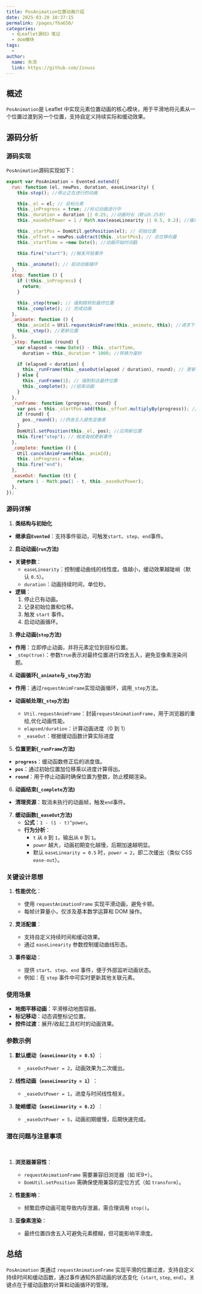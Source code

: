 ```yaml
---
title: PosAnimation位置动画介绍
date: 2025-03-20 10:37:15
permalink: /pages/f6a650/
categories:
  - 《Leaflet源码》笔记
  - dom模块
tags:
  -
author:
  name: 东流
  link: https://github.com/Jinuss
---
```


## 概述

`PosAnimation`是 Leaflet 中实现元素位置动画的核心模块，用于平滑地将元素从一个位置过渡到另一个位置，支持自定义持续实际和缓动效果。

## 源码分析

### 源码实现

`PosAnimation`源码实现如下：

```js
export var PosAnimation = Evented.extend({
  run: function (el, newPos, duration, easeLinearity) {
    this.stop(); //停止正在进行的动画

    this._el = el; // 目标元素
    this._inProgress = true; //标记动画进行中
    this._duration = duration || 0.25; //动画时长（默认0.25秒）
    this._easeOutPower = 1 / Math.max(easeLinearity || 0.5, 0.2); //缓动强度（防止除零）

    this._startPos = DomUtil.getPosition(el); // 初始位置
    this._offset = newPos.subtract(this._startPos); // 总位移向量
    this._startTime = +new Date(); //动画开始时间戳

    this.fire("start"); //触发开始事件

    this._animate(); // 启动动画循环
  },
  stop: function () {
    if (!this._inProgress) {
      return;
    }

    this._step(true); // 强制跳转到最终位置
    this._complete(); // 完成动画
  },
  _animate: function () {
    this._animId = Util.requestAnimFrame(this._animate, this); //请求下一帧
    this._step(); //更新位置
  },
  _step: function (round) {
    var elapsed = +new Date() - this._startTime,
      duration = this._duration * 1000; //转换为毫秒

    if (elapsed < duration) {
      this._runFrame(this._easeOut(elapsed / duration), round); // 更新当前帧
    } else {
      this._runFrame(1); // 强制到达最终位置
      this._complete(); //结束动画
    }
  },
  _runFrame: function (progress, round) {
    var pos = this._startPos.add(this._offset.multiplyBy(progress)); //计算新位置
    if (round) {
      pos._round(); //四舍五入避免亚像素
    }
    DomUtil.setPosition(this._el, pos); //应用新位置
    this.fire("step"); // 触发每帧更新事件
  },
  _complete: function () {
    Util.cancelAnimFrame(this._animId);
    this._inProgress = false;
    this.fire("end");
  },
  _easeOut: function (t) {
    return 1 - Math.pow(1 - t, this._easeOutPower);
  },
});
```

### 源码详解

1. **类结构与初始化**

- **继承自`Evented`**：支持事件驱动，可触发`start`、`step`、`end`事件。

2. **启动动画(`run`方法)**

- **关键参数**：
  - `easeLinearity`：控制缓动曲线的线性度。值越小，缓动效果越陡峭（默认 `0.5`）。
  - `duration`：动画持续时间，单位秒。
    ​
- **逻辑**：
  1. 停止已有动画。
  2. 记录初始位置和位移。
  3. 触发 `start` 事件。
  4. 启动动画循环。

3. **停止动画(`stop`方法)**

- **作用**：立即停止动画，并将元素定位到目标位置。
- `_step(true)`：参数`true`表示对最终位置进行四舍五入，避免亚像素渲染问题。

4. **动画循环(`_animate`与`_step`方法)**

- **作用**：通过`requestAnimFrame`实现动画循环，调用`_step`方法。

- **动画帧处理(`_step`方法)**
  - `Util.requestAnimFrame`：封装`requestAnimationFrame`，用于浏览器的重绘,优化动画性能。
  - `elapsed/duration`：计算动画进度（0 到 1）
  - `_easeOut`：根据缓动函数计算实际进度

5. **位置更新(`_runFrame`方法)**

- ​**`progress`**：缓动函数修正后的进度值。
- **`pos`**：通过初始位置加位移乘以进度计算得出。
- ​**`round`**：用于停止动画时确保位置为整数，防止模糊渲染。

6. **动画结束(`_complete`方法)**

- **清理资源**：取消未执行的动画帧，触发`end`事件。

7. **缓动函数(`_easeOut`方法)**
   - **​公式**：`1 - (1 - t)^power`。
   - **​行为分析**：
     - `t` 从 `0` 到 `1`，输出从 `0` 到 `1`。
     - `power` 越大，动画初期变化越慢，后期加速越明显。
     - 默认 `easeLinearity = 0.5` 时，`power = 2`，即二次缓出（类似 CSS `ease-out`）。
​
### 关键设计思想

1. **​性能优化**：
   - 使用 `requestAnimationFrame` 实现平滑动画，避免卡顿。
   - 每帧计算量小，仅涉及基本数学运算和 DOM 操作。

2. **灵活配置**：
   - 支持自定义持续时间和缓动效果。
   - 通过 `easeLinearity` 参数控制缓动曲线形态。

3. **事件驱动**：
   - 提供 `start`、`step`、`end` 事件，便于外部监听动画状态。
   - 例如：在 `step` 事件中可实时更新其他关联元素。
​
### 使用场景

- **​地图平移动画**：平滑移动地图容器。
- **标记移动**：动态调整标记位置。
- **控件过渡**：展开/收起工具栏时的动画效果。
​
### 参数示例

1. **​默认缓动（`easeLinearity = 0.5`）**​：
   - `_easeOutPower = 2`，动画效果为二次缓出。
​
2. **线性动画（`easeLinearity = 1`）**​：
   - `_easeOutPower = 1`，进度与时间线性相关。

3. **陡峭缓动（`easeLinearity = 0.2`）**​：
   - `_easeOutPower = 5`，动画初期缓慢，后期快速完成。
​
### 潜在问题与注意事项
​
1. **浏览器兼容性**：
   - `requestAnimationFrame` 需要兼容旧浏览器（如 IE9+）。
   - `DomUtil.setPosition` 需确保使用兼容的定位方式（如 `transform`）。
​
2. **性能影响**：
   - 频繁启停动画可能导致内存泄漏，需合理调用 `stop()`。

3. **​亚像素渲染**：
   - 最终位置四舍五入可避免元素模糊，但可能影响平滑度。

## 总结

`PosAnimation` 类通过 `requestAnimationFrame` 实现平滑的位置过渡，支持自定义持续时间和缓动函数，通过事件通知外部动画的状态变化（`start`, `step`, `end`）。关键点在于缓动函数的计算和动画循环的管理。